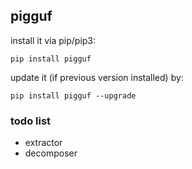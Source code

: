 ## pigguf

install it via pip/pip3:
```
pip install pigguf
```

update it (if previous version installed) by:
```
pip install pigguf --upgrade
```

### todo list
- extractor
- decomposer
